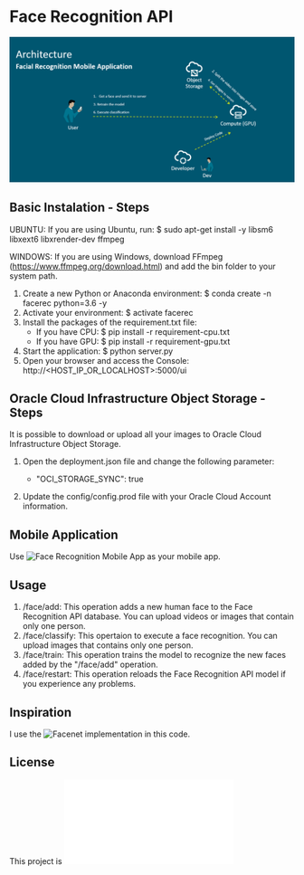 # Face Recognition API

![Architecture](architecture.png)


## Basic Instalation - Steps

UBUNTU: If you are using Ubuntu, run: $ sudo apt-get install -y libsm6 libxext6 libxrender-dev ffmpeg

WINDOWS: If you are using Windows, download FFmpeg (https://www.ffmpeg.org/download.html) and add the bin folder to your system path.

1) Create a new Python or Anaconda environment: $ conda create -n facerec python=3.6 -y
2) Activate your environment: $ activate facerec
3) Install the packages of the requirement.txt file: 
    - If you have CPU: $ pip install -r requirement-cpu.txt
    - If you have GPU: $ pip install -r requirement-gpu.txt
4) Start the application: $ python server.py
5) Open your browser and access the Console: http://<HOST_IP_OR_LOCALHOST>:5000/ui


## Oracle Cloud Infrastructure Object Storage - Steps

It is possible to download or upload all your images to Oracle Cloud Infrastructure Object Storage.

1) Open the deployment.json file and change the following parameter:
    - "OCI_STORAGE_SYNC": true

2) Update the config/config.prod file with your Oracle Cloud Account information.


## Mobile Application

Use ![Face Recognition Mobile App](https://github.com/waslleysouza/face_recognition_mobile_app) as your mobile app.


## Usage

1) /face/add: This operation adds a new human face to the Face Recognition API database. You can upload videos or images that contain only one person.
2) /face/classify: This opertaion to execute a face recognition. You can upload images that contains only one person.
3) /face/train: This operation trains the model to recognize the new faces added by the "/face/add" operation.
4) /face/restart: This operation reloads the Face Recognition API model if you experience any problems.


## Inspiration

I use the ![Facenet](https://github.com/davidsandberg/facenet) implementation in this code.


## License

This project is ![MIT License](LICENSE.md)